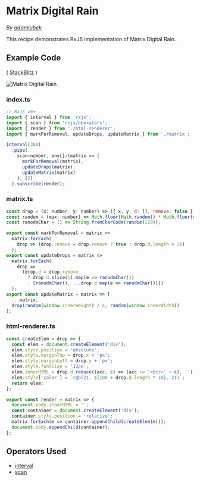 # Matrix Digital Rain

_By_ [_adamlubek_](https://github.com/adamlubek)

This recipe demonstrates RxJS implementation of Matrix Digital Rain.

## Example Code

\( [StackBlitz](https://stackblitz.com/edit/rxjs-matrix?file=index.ts) \)

![Matrix Digital Rain](https://drive.google.com/uc?export=view&id=1ZEyGvICTosGA58SVWq8kBK8mBWyEpk9T)

### index.ts

```javascript
// RxJS v6+
import { interval } from 'rxjs';
import { scan } from 'rxjs/operators';
import { render } from './html-renderer';
import { markForRemoval, updateDrops, updateMatrix } from './matrix';

interval(300)
  .pipe(
    scan<number, any[]>(matrix => (
      markForRemoval(matrix),
      updateDrops(matrix),
      updateMatrix(matrix)
    ), [])
  ).subscribe(render);
```

### matrix.ts

```javascript
const drop = (x: number, y: number) => ({ x, y, d: [], remove: false });
const random = (max: number) => Math.floor(Math.random() * Math.floor(max));
const ranodmChar = () => String.fromCharCode(random(128));

export const markForRemoval = matrix =>
  matrix.forEach(
    drop => (drop.remove = drop.remove ? true : drop.d.length > 20)
  );
export const updateDrops = matrix =>
  matrix.forEach(
    drop =>
      (drop.d = drop.remove
        ? drop.d.slice(1).map(e => ranodmChar())
        : [ranodmChar(), ...drop.d.map(e => ranodmChar())])
  );
export const updateMatrix = matrix => [
  ...matrix,
  drop(random(window.innerHeight) / 4, random(window.innerWidth))
];
```

### html-renderer.ts

```javascript
const createElem = drop => {
  const elem = document.createElement('div');
  elem.style.position = 'absolute';
  elem.style.marginTop = drop.x + 'px';
  elem.style.marginLeft = drop.y + 'px';
  elem.style.fontSize = '12px';
  elem.innerHTML = drop.d.reduce((acc, c) => (acc += '<br/>' + c), '');
  elem.style['color'] = `rgb(21, ${100 + drop.d.length * 10}, 21)`;
  return elem;
};

export const render = matrix => {
  document.body.innerHTML = '';
  const container = document.createElement('div');
  container.style.position = 'relative';
  matrix.forEach(m => container.appendChild(createElem(m)));
  document.body.appendChild(container);
};
```

## Operators Used

* [interval](../operators/creation/interval.md)
* [scan](../operators/transformation/scan.md)


